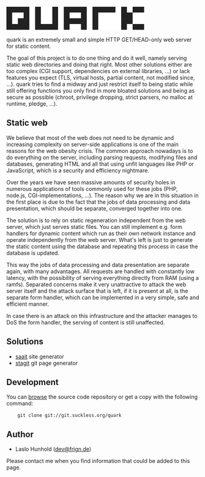 ![quark](quark.svg)

quark is an extremely small and simple HTTP GET/HEAD-only web server for
static content.

The goal of this project is to do one thing and do it well, namely serving
static web directories and doing that right. Most other solutions either
are too complex (CGI support, dependencies on external libraries, ...) or
lack features you expect (TLS, virtual hosts, partial content, not modified
since, ...). quark tries to find a midway and just restrict itself to being
static while still offering functions you only find in more bloated solutions
and being as secure as possible (chroot, privilege dropping, strict parsers,
no malloc at runtime, pledge, ...).

Static web
----------

We believe that most of the web does not need to be dynamic and increasing
complexity on server-side applications is one of the main reasons for the
web obesity crisis.
The common approach nowadays is to do everything on the server, including
parsing requests, modifying files and databases, generating HTML and all
that using unfit languages like PHP or JavaScript, which is a security and
efficiency nightmare.

Over the years we have seen massive amounts of security holes in numerous
applications of tools commonly used for these jobs
(PHP, node.js, CGI-implementations, ...).
The reason why we are in this situation in the first place is due to the fact that
the jobs of data processing and data presentation, which should be separate,
converged together into one.

The solution is to rely on static regeneration independent from the web server,
which just serves static files. You can still implement e.g. form handlers for
dynamic content which run as their own network instance and operate independently
from the web server.
What's left is just to generate the static content using the database and repeating
this process in case the database is updated.

This way the jobs of data processing and data presentation are separate again,
with many advantages. All requests are handled with constantly low latency, with
the possibility of serving everything directly from RAM (using a ramfs). Separated
concerns make it very unattractive to attack the web server itself and the
attack surface that is left, if it is present at all, is the separate form handler,
which can be implemented in a very simple, safe and efficient manner.

In case there is an attack on this infrastructure and the attacker manages to
DoS the form handler, the serving of content is still unaffected.

Solutions
---------

* [saait](https://git.codemadness.org/saait/file/README.html) site generator
* [stagit](https://git.codemadness.org/stagit/file/README.html) git page generator

Development
-----------

You can [browse](//git.suckless.org/quark) the source code repository or
get a copy with the following command:

        git clone git://git.suckless.org/quark

Author
------

* Laslo Hunhold (dev@frign.de)

Please contact me when you find information that could be added to this
page.
